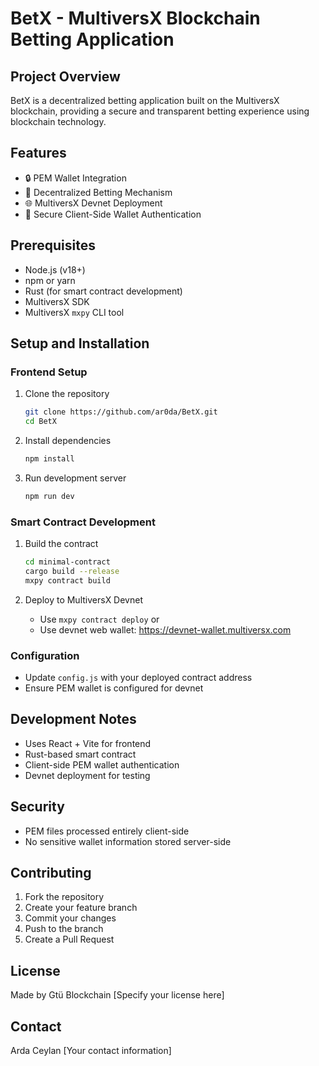 # BetX - MultiversX Blockchain Betting Application

## Project Overview

BetX is a decentralized betting application built on the MultiversX blockchain, providing a secure and transparent betting experience using blockchain technology.

## Features

- 🔒 PEM Wallet Integration
- 🎲 Decentralized Betting Mechanism
- 🌐 MultiversX Devnet Deployment
- 🔐 Secure Client-Side Wallet Authentication

## Prerequisites

- Node.js (v18+)
- npm or yarn
- Rust (for smart contract development)
- MultiversX SDK
- MultiversX `mxpy` CLI tool

## Setup and Installation

### Frontend Setup

1. Clone the repository
   ```bash
   git clone https://github.com/ar0da/BetX.git
   cd BetX
   ```

2. Install dependencies
   ```bash
   npm install
   ```

3. Run development server
   ```bash
   npm run dev
   ```

### Smart Contract Development

1. Build the contract
   ```bash
   cd minimal-contract
   cargo build --release
   mxpy contract build
   ```

2. Deploy to MultiversX Devnet
   - Use `mxpy contract deploy` or
   - Use devnet web wallet: https://devnet-wallet.multiversx.com

### Configuration

- Update `config.js` with your deployed contract address
- Ensure PEM wallet is configured for devnet

## Development Notes

- Uses React + Vite for frontend
- Rust-based smart contract
- Client-side PEM wallet authentication
- Devnet deployment for testing

## Security

- PEM files processed entirely client-side
- No sensitive wallet information stored server-side

## Contributing

1. Fork the repository
2. Create your feature branch
3. Commit your changes
4. Push to the branch
5. Create a Pull Request

## License
Made by Gtü Blockchain
[Specify your license here]

## Contact
Arda Ceylan
[Your contact information]
